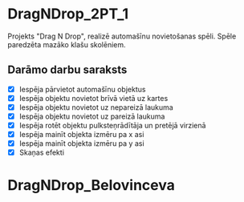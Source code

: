 # DragNDrop_2PT_1
Projekts "Drag N Drop", realizē automašīnu novietošanas spēli. Spēle paredzēta mazāko klašu skolēniem.

## Darāmo darbu saraksts
- [x] Iespēja pārvietot automašīnu objektus
- [x] Iespēja objektu novietot brīvā vietā uz kartes
- [x] Iespēja objektu novietot uz nepareizā laukuma
- [x] Iespēja objektu novietot uz pareizā laukuma
- [x] Iespēja rotēt objektu pulksteņrādītāja un pretējā virzienā
- [x] Iespēja mainīt objekta izmēru pa x asi
- [x] Iespēja mainīt objekta izmēru pa y asi
- [x] Skaņas efekti
# DragNDrop_Belovinceva
